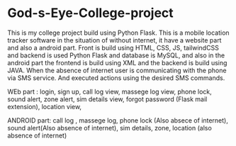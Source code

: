 # God-s-Eye-College-project


This is my college project build using Python Flask.
This is a mobile location tracker software in the situation of without internet, it have a website part and also a android part.
Front is build using HTML, CSS, JS, tailwindCSS and backend is used Python Flask and database is MySQL, and also in the android part the frontend
is build using XML and the backend is build using JAVA.
When the absence of internet user is communicating with the phone via SMS service. And executed actions using the desired SMS commands.

WEb part :
login,
sign up,
call log view,
massege log view,
phone lock,
sound alert,
zone alert,
sim details view,
forgot password (Flask mail extension),
location view,

ANDROID part:
call log ,
massege log,
phone lock (Also absece of internet),
sound alert(Also absence of internet),
sim details,
zone,
location (also absence of internet)
